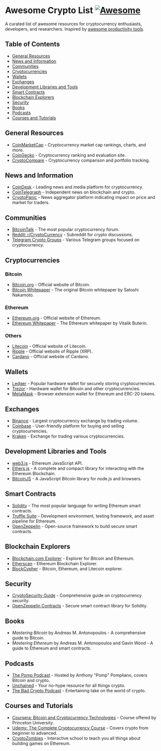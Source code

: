 # Awesome Crypto List [![Awesome](https://awesome.re/badge.svg)](https://awesome.re)

A curated list of awesome resources for cryptocurrency enthusiasts, developers, and researchers. Inspired by [awesome productivity tools](https://github.com/productivitydirectory/awesome-productivity-tools).

## Table of Contents

- [General Resources](#general-resources)
- [News and Information](#news-and-information)
- [Communities](#communities)
- [Cryptocurrencies](#cryptocurrencies)
- [Wallets](#wallets)
- [Exchanges](#exchanges)
- [Development Libraries and Tools](#development-libraries-and-tools)
- [Smart Contracts](#smart-contracts)
- [Blockchain Explorers](#blockchain-explorers)
- [Security](#security)
- [Books](#books)
- [Podcasts](#podcasts)
- [Courses and Tutorials](#courses-and-tutorials)

## General Resources

- [CoinMarketCap](https://coinmarketcap.com) - Cryptocurrency market cap rankings, charts, and more.
- [CoinGecko](https://coingecko.com) - Cryptocurrency ranking and evaluation site.
- [CryptoCompare](https://www.cryptocompare.com) - Cryptocurrency comparison and portfolio tracking.

## News and Information

- [CoinDesk](https://www.coindesk.com) - Leading news and media platform for cryptocurrency.
- [CoinTelegraph](https://cointelegraph.com) - Independent news on blockchain and crypto.
- [CryptoPanic](https://cryptopanic.com) - News aggregator platform indicating impact on price and market for traders.

## Communities

- [BitcoinTalk](https://bitcointalk.org) - The most popular cryptocurrency forum.
- [Reddit: r/CryptoCurrency](https://www.reddit.com/r/CryptoCurrency/) - Subreddit for crypto discussions.
- [Telegram Crypto Groups](https://t.me/cryptocurrency) - Various Telegram groups focused on cryptocurrency.

## Cryptocurrencies

### Bitcoin

- [Bitcoin.org](https://bitcoin.org) - Official website of Bitcoin.
- [Bitcoin Whitepaper](https://bitcoin.org/bitcoin.pdf) - The original Bitcoin whitepaper by Satoshi Nakamoto.

### Ethereum

- [Ethereum.org](https://ethereum.org) - Official website of Ethereum.
- [Ethereum Whitepaper](https://ethereum.org/en/whitepaper/) - The Ethereum whitepaper by Vitalik Buterin.

### Others

- [Litecoin](https://litecoin.org) - Official website of Litecoin.
- [Ripple](https://ripple.com) - Official website of Ripple (XRP).
- [Cardano](https://cardano.org) - Official website of Cardano.

## Wallets

- [Ledger](https://www.ledger.com) - Popular hardware wallet for securely storing cryptocurrencies.
- [Trezor](https://trezor.io) - Hardware wallet for Bitcoin and other cryptocurrencies.
- [MetaMask](https://metamask.io) - Browser extension wallet for Ethereum and ERC-20 tokens.

## Exchanges

- [Binance](https://www.binance.com) - Largest cryptocurrency exchange by trading volume.
- [Coinbase](https://www.coinbase.com) - User-friendly platform for buying and selling cryptocurrencies.
- [Kraken](https://www.kraken.com) - Exchange for trading various cryptocurrencies.

## Development Libraries and Tools

- [web3.js](https://github.com/ethereum/web3.js) - Ethereum JavaScript API.
- [Ethers.js](https://github.com/ethers-io/ethers.js) - A complete and compact library for interacting with the Ethereum Blockchain.
- [BitcoinJS](https://github.com/bitcoinjs/bitcoinjs-lib) - A JavaScript Bitcoin library for node.js and browsers.

## Smart Contracts

- [Solidity](https://soliditylang.org) - The most popular language for writing Ethereum smart contracts.
- [Truffle Suite](https://www.trufflesuite.com) - Development environment, testing framework, and asset pipeline for Ethereum.
- [OpenZeppelin](https://openzeppelin.com) - Open-source framework to build secure smart contracts.

## Blockchain Explorers

- [Blockchain.com Explorer](https://www.blockchain.com/explorer) - Explorer for Bitcoin and Ethereum.
- [Etherscan](https://etherscan.io) - Ethereum Blockchain Explorer.
- [BlockCypher](https://www.blockcypher.com) - Bitcoin, Ethereum, and Litecoin explorer.

## Security

- [CryptoSecurity Guide](https://cryptosecurity.guide) - Comprehensive guide on cryptocurrency security.
- [OpenZeppelin Contracts](https://github.com/OpenZeppelin/openzeppelin-contracts) - Secure smart contract library for Solidity.

## Books

- *Mastering Bitcoin* by Andreas M. Antonopoulos - A comprehensive guide to Bitcoin.
- *Mastering Ethereum* by Andreas M. Antonopoulos and Gavin Wood - A guide to Ethereum and smart contracts.

## Podcasts

- [The Pomp Podcast](https://anthonypompliano.com/podcast/) - Hosted by Anthony "Pomp" Pompliano, covers Bitcoin and crypto.
- [Unchained](https://unchainedpodcast.com) - Your no-hype resource for all things crypto.
- [The Bad Crypto Podcast](https://badcryptopodcast.com) - Entertaining take on the world of crypto.

## Courses and Tutorials

- [Coursera: Bitcoin and Cryptocurrency Technologies](https://www.coursera.org/learn/cryptocurrency) - Course offered by Princeton University.
- [Udemy: The Complete Cryptocurrency Course](https://www.udemy.com/course/the-complete-cryptocurrency-course) - Covers crypto from beginner to advanced.
- [CryptoZombies](https://cryptozombies.io) - Interactive school to teach you all things about building games on Ethereum.
